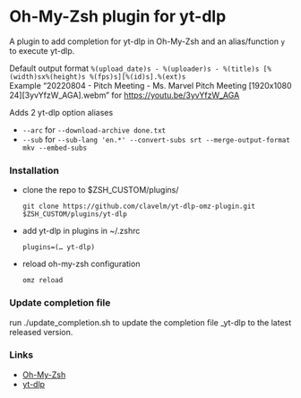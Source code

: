 # Oh-My-Zsh plugin for yt-dlp

A plugin to add completion for yt-dlp in Oh-My-Zsh and
an alias/function `y` to execute yt-dlp.

Default output format `%(upload_date)s - %(uploader)s - %(title)s [%(width)sx%(height)s %(fps)s][%(id)s].%(ext)s`\
Example “20220804 - Pitch Meeting - Ms. Marvel Pitch Meeting [1920x1080 24][3yvYfzW_AGA].webm” for https://youtu.be/3yvYfzW_AGA

Adds 2 yt-dlp option aliases

* `--arc` for `--download-archive done.txt`
* `--sub` for `--sub-lang 'en.*' --convert-subs srt --merge-output-format mkv --embed-subs`

### Installation

* clone the repo to $ZSH_CUSTOM/plugins/

  `git clone https://github.com/clavelm/yt-dlp-omz-plugin.git $ZSH_CUSTOM/plugins/yt-dlp`

* add yt-dlp in plugins in ~/.zshrc
  
  `plugins=(… yt-dlp)`

* reload oh-my-zsh configuration

  `omz reload`

### Update completion file

run ./update_completion.sh to update the completion file _yt-dlp to the latest
released version.

### Links

* [Oh-My-Zsh](https://ohmyz.sh/)
* [yt-dlp](https://github.com/yt-dlp/yt-dlp)
